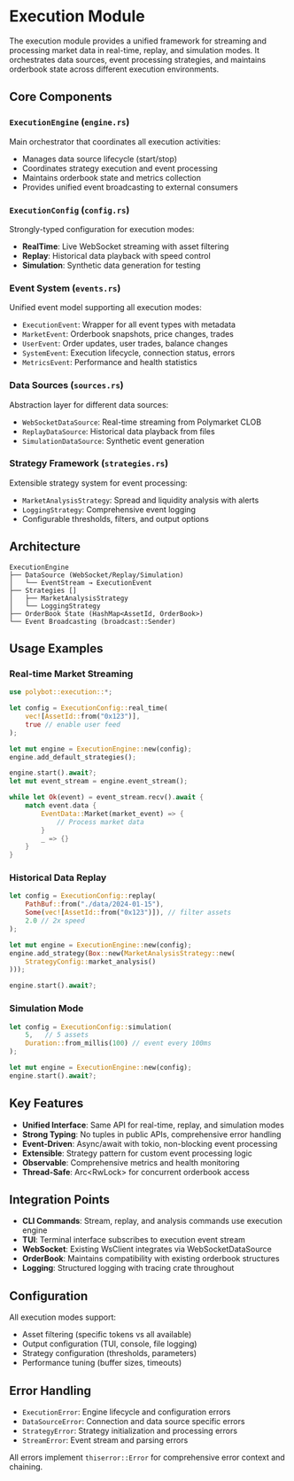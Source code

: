# Execution Module

The execution module provides a unified framework for streaming and processing market data in real-time, replay, and simulation modes. It orchestrates data sources, event processing strategies, and maintains orderbook state across different execution environments.

## Core Components

### `ExecutionEngine` (`engine.rs`)
Main orchestrator that coordinates all execution activities:
- Manages data source lifecycle (start/stop)
- Coordinates strategy execution and event processing
- Maintains orderbook state and metrics collection
- Provides unified event broadcasting to external consumers

### `ExecutionConfig` (`config.rs`)
Strongly-typed configuration for execution modes:
- **RealTime**: Live WebSocket streaming with asset filtering
- **Replay**: Historical data playback with speed control
- **Simulation**: Synthetic data generation for testing

### Event System (`events.rs`)
Unified event model supporting all execution modes:
- `ExecutionEvent`: Wrapper for all event types with metadata
- `MarketEvent`: Orderbook snapshots, price changes, trades
- `UserEvent`: Order updates, user trades, balance changes
- `SystemEvent`: Execution lifecycle, connection status, errors
- `MetricsEvent`: Performance and health statistics

### Data Sources (`sources.rs`)
Abstraction layer for different data sources:
- `WebSocketDataSource`: Real-time streaming from Polymarket CLOB
- `ReplayDataSource`: Historical data playback from files
- `SimulationDataSource`: Synthetic event generation

### Strategy Framework (`strategies.rs`)
Extensible strategy system for event processing:
- `MarketAnalysisStrategy`: Spread and liquidity analysis with alerts
- `LoggingStrategy`: Comprehensive event logging
- Configurable thresholds, filters, and output options

## Architecture

```
ExecutionEngine
├── DataSource (WebSocket/Replay/Simulation)
│   └── EventStream → ExecutionEvent
├── Strategies []
│   ├── MarketAnalysisStrategy
│   └── LoggingStrategy
├── OrderBook State (HashMap<AssetId, OrderBook>)
└── Event Broadcasting (broadcast::Sender)
```

## Usage Examples

### Real-time Market Streaming
```rust
use polybot::execution::*;

let config = ExecutionConfig::real_time(
    vec![AssetId::from("0x123")],
    true // enable user feed
);

let mut engine = ExecutionEngine::new(config);
engine.add_default_strategies();

engine.start().await?;
let mut event_stream = engine.event_stream();

while let Ok(event) = event_stream.recv().await {
    match event.data {
        EventData::Market(market_event) => {
            // Process market data
        }
        _ => {}
    }
}
```

### Historical Data Replay
```rust
let config = ExecutionConfig::replay(
    PathBuf::from("./data/2024-01-15"),
    Some(vec![AssetId::from("0x123")]), // filter assets
    2.0 // 2x speed
);

let mut engine = ExecutionEngine::new(config);
engine.add_strategy(Box::new(MarketAnalysisStrategy::new(
    StrategyConfig::market_analysis()
)));

engine.start().await?;
```

### Simulation Mode
```rust
let config = ExecutionConfig::simulation(
    5,   // 5 assets
    Duration::from_millis(100) // event every 100ms
);

let mut engine = ExecutionEngine::new(config);
engine.start().await?;
```

## Key Features

- **Unified Interface**: Same API for real-time, replay, and simulation modes
- **Strong Typing**: No tuples in public APIs, comprehensive error handling
- **Event-Driven**: Async/await with tokio, non-blocking event processing
- **Extensible**: Strategy pattern for custom event processing logic
- **Observable**: Comprehensive metrics and health monitoring
- **Thread-Safe**: Arc<RwLock<T>> for concurrent orderbook access

## Integration Points

- **CLI Commands**: Stream, replay, and analysis commands use execution engine
- **TUI**: Terminal interface subscribes to execution event stream
- **WebSocket**: Existing WsClient integrates via WebSocketDataSource
- **OrderBook**: Maintains compatibility with existing orderbook structures
- **Logging**: Structured logging with tracing crate throughout

## Configuration

All execution modes support:
- Asset filtering (specific tokens vs all available)
- Output configuration (TUI, console, file logging)
- Strategy configuration (thresholds, parameters)
- Performance tuning (buffer sizes, timeouts)

## Error Handling

- `ExecutionError`: Engine lifecycle and configuration errors
- `DataSourceError`: Connection and data source specific errors
- `StrategyError`: Strategy initialization and processing errors
- `StreamError`: Event stream and parsing errors

All errors implement `thiserror::Error` for comprehensive error context and chaining.
